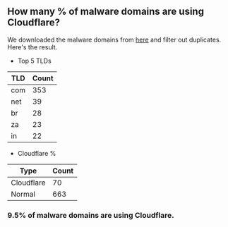 ## How many % of malware domains are using Cloudflare?


We downloaded the malware domains from [here](https://urlhaus.abuse.ch) and filter out duplicates.
Here's the result.


[//]: # (start replacement)


- Top 5 TLDs

| TLD | Count |
| --- | --- |
| com | 353 |
| net | 39 |
| br | 28 |
| za | 23 |
| in | 22 |


- Cloudflare %

| Type | Count |
| --- | --- |
| Cloudflare | 70 |
| Normal | 663 |


### 9.5% of malware domains are using Cloudflare.